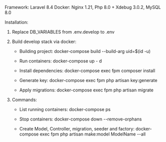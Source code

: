 Framework: Laravel 8.4
Docker: Nginx 1.21, Php 8.0 + Xdebug 3.0.2, MySQL 8.0

Installation:

1. Replace DB_VARIABLES from .env.develop to .env

2. Build develop stack via docker:
    - Building project:
        docker-compose build --build-arg uid=$(id -u)
    
    - Run containers:
        docker-compose up - d
    
    - Install dependencies:
        docker-compose exec fpm composer install
    
    - Generate key:
        docker-compose exec fpm php artisan key:generate
    
    - Apply migrations:
        docker-compose exec fpm php artisan migrate

3. Commands:
    - List running containers:
        docker-compose ps
    
    - Stop containers:
        docker-compose down --remove-orphans

    - Create Model, Controller, migration, seeder and factory:
        docker-compose exec fpm php artisan make:model ModelName --all
